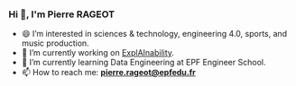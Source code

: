 ### Hi 👋, I'm Pierre RAGEOT

- 😄 I’m interested in sciences & technology, engineering 4.0, sports, and music production.
- 🔭 I’m currently working on [ExplAInability](https://github.com/pierrert3/ExplAInability-P5A).
- 🌱 I’m currently learning Data Engineering at EPF Engineer School.
- 📫 How to reach me: **pierre.rageot@epfedu.fr**
  
<!--
**pierrert3/pierrert3** is a ✨ _special_ ✨ repository because its `README.md` (this file) appears on your GitHub profile.

Here are some ideas to get you started:

- 🔭 I’m currently working on ...
- 🌱 I’m currently learning ...
- 👯 I’m looking to collaborate on ...
- 🤔 I’m looking for help with ...
- 💬 Ask me about ...
- 📫 How to reach me: ...
- 😄 Pronouns: ...
- ⚡ Fun fact: ...
-->

